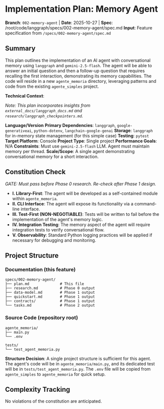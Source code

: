 # Implementation Plan: Memory Agent

**Branch**: `002-memory-agent` | **Date**: 2025-10-27 | **Spec**: /root/code/langgraph/specs/002-memory-agent/spec.md
**Input**: Feature specification from `/specs/002-memory-agent/spec.md`

## Summary

This plan outlines the implementation of an AI agent with conversational memory using `langgraph` and `gemini-2.5-flash`. The agent will be able to answer an initial question and then a follow-up question that requires recalling the first interaction, demonstrating its memory capabilities. The code will reside in a new `agente_memoria` directory, leveraging patterns and code from the existing `agente_simples` project.

**Technical Context**:

*Note: This plan incorporates insights from `external_docs/langgraph_docs.md` and `research/langgraph_checkpointers.md`.*

**Language/Version**
**Primary Dependencies**: `langgraph`, `google-generativeai`, `python-dotenv`, `langchain-google-genai`
**Storage**: `langgraph` for in-memory state management (for this simple case)
**Testing**: `pytest`
**Target Platform**: Console
**Project Type**: Single project
**Performance Goals**: N/A
**Constraints**: Must use `gemini-2.5-flash` LLM. Agent must maintain memory per thread.
**Scale/Scope**: A single agent demonstrating conversational memory for a short interaction.

## Constitution Check

*GATE: Must pass before Phase 0 research. Re-check after Phase 1 design.*

-   **I. Library-First**: The agent will be developed as a self-contained module within `agente_memoria`.
-   **II. CLI Interface**: The agent will expose its functionality via a command-line interface.
-   **III. Test-First (NON-NEGOTIABLE)**: Tests will be written to fail before the implementation of the agent's memory logic.
-   **IV. Integration Testing**: The memory aspect of the agent will require integration tests to verify conversational flow.
-   **V. Observability**: Standard Python logging practices will be applied if necessary for debugging and monitoring.

## Project Structure

### Documentation (this feature)

```text
specs/002-memory-agent/
├── plan.md              # This file
├── research.md          # Phase 0 output
├── data-model.md        # Phase 1 output
├── quickstart.md        # Phase 1 output
├── contracts/           # Phase 1 output
└── tasks.md             # Phase 2 output
```

### Source Code (repository root)

```text
agente_memoria/
├── main.py
└── .env

tests/
└── test_agent_memoria.py
```

**Structure Decision**: A single project structure is sufficient for this agent. The agent's code will be in `agente_memoria/main.py`, and its dedicated test will be in `tests/test_agent_memoria.py`. The `.env` file will be copied from `agente_simples` to `agente_memoria` for quick setup.

## Complexity Tracking

No violations of the constitution are anticipated.